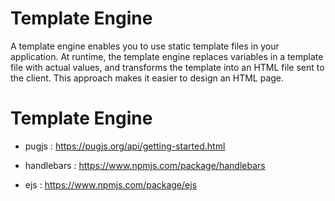 # Template Engine

A template engine enables you to use static template files in your application. At runtime, the template engine replaces variables in a template file with actual values, and transforms the template into an HTML file sent to the client. This approach makes it easier to design an HTML page.

# Template Engine

- pugjs :  https://pugjs.org/api/getting-started.html

- handlebars : https://www.npmjs.com/package/handlebars

- ejs : https://www.npmjs.com/package/ejs
